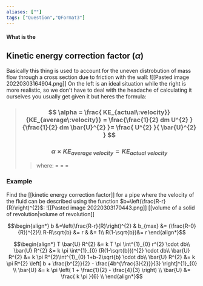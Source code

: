 ```yaml
---
aliases: [""]
tags: ["Question","QFormat3"]
---
```


#### What is the
## Kinetic energy correction factor ($\alpha$)
Basically this thing is used to account for the uneven distrobution of mass flow through a cross section due to friction with the wall:
![[Pasted image 20220303164904.png]]
On the left is an ideal situation while the right is more realistic, so we don't have to deal with the headache of calculating it ourselves you usually get given it but heres the formula:

> ### $$ \alpha =  \frac{ KE_{actual\:velocity}}{KE_{average\:velocity}} = \frac{\frac{1}{2} dm U^{2} }{\frac{1}{2} dm \bar{U}^{2} }= \frac{ U^{2} }{ \bar{U}^{2} } $$ 
> ### $$ \alpha \times KE_{average\:velocity} =  KE_{actual\:velocity}  $$ 
>> where:
>> $=$ 
>> $=$
>> $=$

### Example
Find the [[kinetic energy correction factor]] for a pipe where the velocity of the fluid can be described using the function $b=\left(\frac{R-r}{R}\right)^{2}$:
![[Pasted image 20220303170443.png]]
[[volume of a solid of revolution|volume of revolution]]

$$\begin{align*}
b &=\left(\frac{R-r}{R}\right)^{2} & b_{max} &= (\frac{R-0}{R})^{2}\\
R-R\sqrt{b} &= r & &= 1\\
R(1-\sqrt{b})&= r
\end{align*}$$

$$\begin{align*}
T \bar{U} R^{2} &= k T \pi \int^{1}_{0} r^{2} \cdot db\\
\bar{U} R^{2} &= k \pi \int^{1}_{0} (R(1-\sqrt{b}))^{2} \cdot db\\
\bar{U} R^{2} &= k \pi R^{2}\int^{1}_{0} 1+b-2\sqrt{b} \cdot db\\
\bar{U} R^{2} &= k \pi R^{2} \left[ b + \frac{b^{2}}{2} - \frac{4b^{\frac{3}{2}}}{3} \right]^{1}_{0} \\
\bar{U}  &= k \pi  \left( 1 + \frac{1}{2} - \frac{4}{3} \right) \\
\bar{U}  &=  \frac{ k \pi }{6} \\
\end{align*}$$